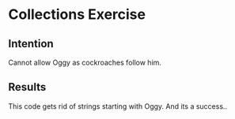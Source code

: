 
# Collections Exercise

## Intention

Cannot allow Oggy as cockroaches follow him.

## Results

This code gets rid of strings starting with Oggy. And its a success..


